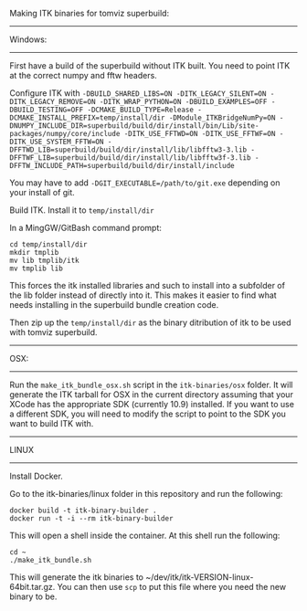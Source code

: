 Making ITK binaries for tomviz superbuild:

***
Windows:
***

First have a build of the superbuild without ITK built.  You need to point ITK at
the correct numpy and fftw headers.

Configure ITK with `-DBUILD_SHARED_LIBS=ON -DITK_LEGACY_SILENT=ON
-DITK_LEGACY_REMOVE=ON -DITK_WRAP_PYTHON=ON -DBUILD_EXAMPLES=OFF
-DBUILD_TESTING=OFF -DCMAKE_BUILD_TYPE=Release
-DCMAKE_INSTALL_PREFIX=temp/install/dir
-DModule_ITKBridgeNumPy=ON
-DNUMPY_INCLUDE_DIR=superbuild/build/dir/install/bin/Lib/site-packages/numpy/core/include
-DITK_USE_FFTWD=ON
-DITK_USE_FFTWF=ON
-DITK_USE_SYSTEM_FFTW=ON
-DFFTWD_LIB=superbuild/build/dir/install/lib/libfftw3-3.lib
-DFFTWF_LIB=superbuild/build/dir/install/lib/libfftw3f-3.lib
-DFFTW_INCLUDE_PATH=superbuild/build/dir/install/include
`

You may have to add `-DGIT_EXECUTABLE=/path/to/git.exe` depending on your
install of git.

Build ITK.  Install it to `temp/install/dir`

In a MingGW/GitBash command prompt:
```
cd temp/install/dir
mkdir tmplib
mv lib tmplib/itk
mv tmplib lib
```

This forces the itk installed libraries and such to install into a subfolder of
the lib folder instead of directly into it.  This makes it easier to find what
needs installing in the superbuild bundle creation code.

Then zip up the `temp/install/dir` as the binary ditribution of itk to be used
with tomviz superbuild.

***
OSX:
***

Run the `make_itk_bundle_osx.sh` script in the `itk-binaries/osx` folder.  It
will generate the ITK tarball for OSX in the current directory assuming that your
XCode has the appropriate SDK (currently 10.9) installed.  If you want to use a
different SDK, you will need to modify the script to point to the SDK
you want to build ITK with.

***
LINUX
***

Install Docker.

Go to the itk-binaries/linux folder in this repository and run the following:

```
docker build -t itk-binary-builder .
docker run -t -i --rm itk-binary-builder
```

This will open a shell inside the container.  At this shell run the following:

```
cd ~
./make_itk_bundle.sh
```

This will generate the itk binaries to ~/dev/itk/itk-VERSION-linux-64bit.tar.gz.
You can then use `scp` to put this file where you need the new binary to be.

